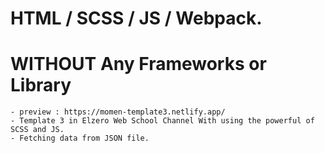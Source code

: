 # HTML / SCSS / JS / Webpack.
# WITHOUT Any Frameworks or Library
    - preview : https://momen-template3.netlify.app/
    - Template 3 in Elzero Web School Channel With using the powerful of SCSS and JS.
    - Fetching data from JSON file.
    